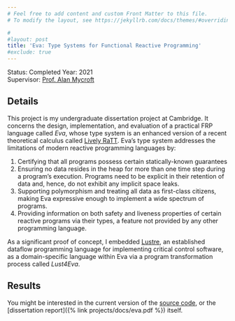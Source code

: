 ```yaml
---
# Feel free to add content and custom Front Matter to this file.
# To modify the layout, see https://jekyllrb.com/docs/themes/#overriding-theme-defaults

#
#layout: post
title: 'Eva: Type Systems for Functional Reactive Programming'
#exclude: true
---
```

Status: Completed 
Year: 2021  
Supervisor: [Prof. Alan Mycroft](https://www.cl.cam.ac.uk/~am21/)

## Details
This project is my undergraduate dissertation project at Cambridge. It concerns the design, implementation, and evaluation of a practical FRP language called *Eva*, whose type system is an enhanced version of a recent theoretical calculus called [Lively RaTT](https://arxiv.org/abs/2003.03170). Eva’s type system addresses the limitations of modern reactive programming languages by:

1. Certifying that all programs possess certain statically-known guarantees 
2. Ensuring no data resides in the heap for more than one time step during a program’s execution. Programs need to be explicit in their retention of data and, hence, do not exhibit any implicit space leaks.
3. Supporting polymorphism and treating all data as first-class citizens, making Eva expressive enough to implement a wide spectrum of programs.
4. Providing information on both safety and liveness properties of certain reactive programs via their types, a feature not provided by any other programming language.

As a significant proof of concept, I embedded [Lustre](https://www-verimag.imag.fr/The-Lustre-Programming-Language-and), an established dataflow programming language for implementing critical control software, as a domain-specific language within Eva via a program
transformation process called *Lust4Eva*.

## Results
You might be interested in the current version of the [source code](https://github.com/hei411/eva), or the [dissertation report]({% link  projects/docs/eva.pdf %}) itself.